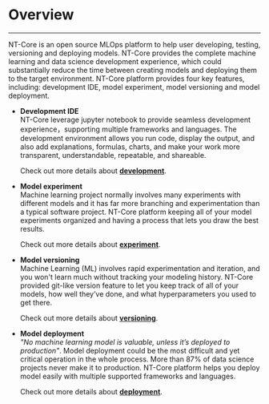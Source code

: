 # Overview
---
NT-Core is an open source MLOps platform to help user developing, testing, versioning and deploying models. NT-Core provides the complete machine learning and data science development experience, which could substantially reduce the time between creating models and deploying them to the target environment. NT-Core platform provides four key features, including: development IDE, model experiment, model versioning and model deployment.

- **Development IDE**<br>
  NT-Core leverage jupyter notebook to provide seamless development experience，supporting multiple frameworks and languages. The development environment allows you run code, display the output, and also add explanations, formulas, charts, and make your work more transparent, understandable, repeatable, and shareable.  

  Check out more details about [**development**](tutorial.md#Development).

- **Model experiment**<br>
  Machine learning project normally involves many experiments with different models and it has far more branching and experimentation than a typical software project. NT-Core platform keeping all of your model experiments organized and having a process that lets you draw the best results.

  Check out more details about [**experiment**](tutorial.md#Experiment).

- **Model versioning**<br>
  Machine Learning (ML) involves rapid experimentation and iteration, and you won't learn much without tracking your modeling history. NT-Core provided git-like version feature to let you keep track of all of your models, how well they’ve done, and what hyperparameters you used to get there.

  Check out more details about [**versioning**](tutorial.md#Versioning).

- **Model deployment**<br>
  <em>"No machine learning model is valuable, unless it’s deployed to production"</em>. Model deployment could be the most difficult and yet critical operation in the whole process. More than 87% of data science projects never make it to production. NT-Core platform helps you deploy model easily with multiple supported frameworks and languages.

  Check out more details about [**deployment**](tutorial.md#Deployment).